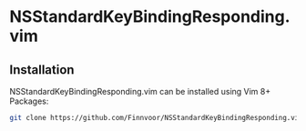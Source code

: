 # NSStandardKeyBindingResponding.vim

## Installation
NSStandardKeyBindingResponding.vim can be installed using Vim 8+ Packages:
```bash
git clone https://github.com/Finnvoor/NSStandardKeyBindingResponding.vim.git ~/.vim/pack/plugins/start/NSStandardKeyBindingResponding.vim
```
